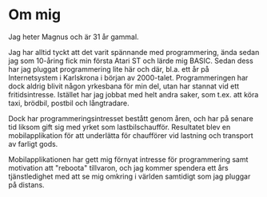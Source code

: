 Om mig
======

Jag heter Magnus och är 31 år gammal.

Jag har alltid tyckt att det varit spännande med programmering, ända sedan jag som 10-åring fick min första Atari ST och lärde mig BASIC. Sedan dess har jag pluggat programmering lite här och där, bl.a. ett år på Internetsystem i Karlskrona i början av 2000-talet. Programmeringen har dock aldrig blivit någon yrkesbana för min del, utan har stannat vid ett fritidsintresse. Istället har jag jobbat med helt andra saker, som t.ex. att köra taxi, brödbil, postbil och långtradare.

Dock har programmeringsintresset bestått genom åren, och har på senare tid liksom gift sig med yrket som lastbilschaufför. Resultatet blev en mobilapplikation för att underlätta för chaufförer vid lastning och transport av farligt gods.

Mobilapplikationen har gett mig förnyat intresse för programmering samt motivation att "reboota" tillvaron, och jag kommer spendera ett års tjänstledighet med att se mig omkring i världen samtidigt som jag pluggar på distans.

